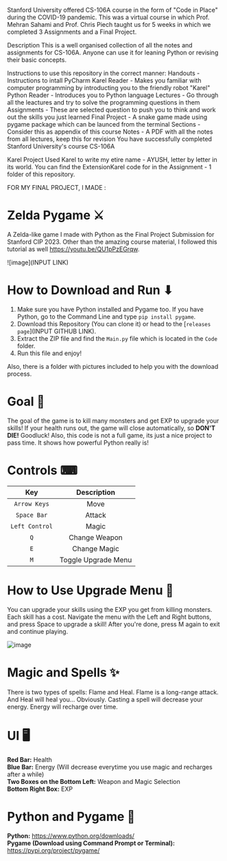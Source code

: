 Stanford University offered CS-106A course in the form of "Code in Place" during the COVID-19 pandemic. This was a virtual course in which Prof. Mehran Sahami and Prof. Chris Piech taught us for 5 weeks in which we completed 3 Assignments and a Final Project.

Description
This is a well organised collection of all the notes and assignments for CS-106A. Anyone can use it for leaning Python or revising their basic concepts.

Instructions to use this repository in the correct manner:
Handouts - Instructions to intall PyCharm
Karel Reader - Makes you familiar with computer programming by introducting you to the friendly robot "Karel"
Python Reader - Introduces you to Python language
Lectures - Go through all the leactures and try to solve the programming questions in them
Assignments - These are selected question to push you to think and work out the skills you just learned
Final Project - A snake game made using pygame package which can be launced from the terminal
Sections - Consider this as appendix of this course
Notes - A PDF with all the notes from all lectures, keep this for revision
You have successfully completed Stanford University's course CS-106A

Karel Project
Used Karel to write my etire name - AYUSH, letter by letter in its world.
You can find the ExtensionKarel code for in the Assignment - 1 folder of this repository.

FOR MY FINAL PROJECT, I MADE :

# Zelda Pygame ⚔
A Zelda-like game I made with Python as the Final Project Submission for Stanford CIP 2023. Other than the amazing course material, I followed this tutorial as well https://youtu.be/QU1pPzEGrqw. 

![image](INPUT LINK)

# How to Download and Run ⬇
1. Make sure you have Python installed and Pygame too. If you have Python, go to the Command Line and type `pip install pygame`.
2. Download this Repository (You can clone it) or head to the [`releases page`](INPUT GITHUB LINK).
3. Extract the ZIP file and find the `Main.py` file which is located in the `Code` folder.
4. Run this file and enjoy! <br /> 

Also, there is a folder with pictures included to help you with the download process.

# Goal 🎯
The goal of the game is to kill many monsters and get EXP to upgrade your skills! If your health runs out, the game will close automatically, so **DON'T DIE!** Goodluck! Also, this code is not a full game, its just a nice project to pass time. It shows how powerful Python really is!

# Controls ⌨
| Key | Description |
| :---: | :---: |
| `Arrow Keys` | Move |
| `Space Bar` | Attack |
| `Left Control` | Magic |
| `Q` | Change Weapon |
| `E` | Change Magic |
| `M` | Toggle Upgrade Menu |

# How to Use Upgrade Menu 🔼
You can upgrade your skills using the EXP you get from killing monsters. Each skill has a cost. Navigate the menu with the Left and Right buttons, and press Space to upgrade a skill! After you're done, press M again to exit and continue playing.

![image](https://user-images.githubusercontent.com/85440857/160607803-02bb0038-c4bb-4336-9f0f-c56fcfd053ea.png)

# Magic and Spells ✨
There is two types of spells: Flame and Heal. Flame is a long-range attack. And Heal will heal you... Obviously. Casting a spell will decrease your energy. Energy will recharge over time.

# UI 🖥
**Red Bar:** Health <br />
**Blue Bar:** Energy (Will decrease everytime you use magic and recharges after a while) <br />
**Two Boxes on the Bottom Left:** Weapon and Magic Selection <br />
**Bottom Right Box:** EXP <br />

# Python and Pygame 🐍
**Python:** https://www.python.org/downloads/ <br />
**Pygame (Download using Command Prompt or Terminal):** https://pypi.org/project/pygame/ <br />

